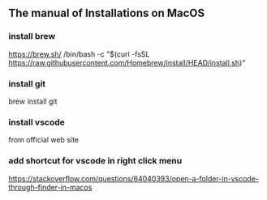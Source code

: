 ## The manual of Installations on MacOS

### install brew
https://brew.sh/
/bin/bash -c "$(curl -fsSL https://raw.githubusercontent.com/Homebrew/install/HEAD/install.sh)"

### install git
brew install git

### install vscode
from official web site

### add shortcut for vscode in right click menu
https://stackoverflow.com/questions/64040393/open-a-folder-in-vscode-through-finder-in-macos

